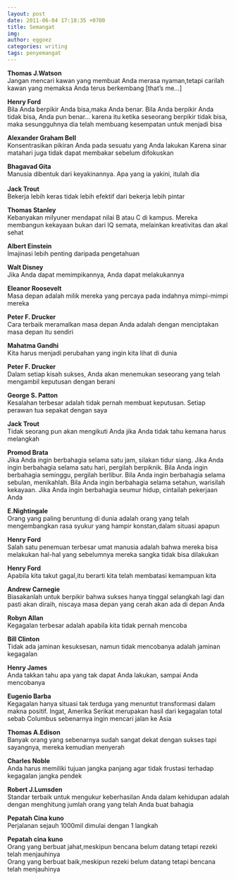 ```yaml
---
layout: post
date: 2011-06-04 17:18:35 +0700
title: Semangat
img: 
author: eggoez
categories: writing
tags: penyemangat
---
```

<p><strong>Thomas J.Watson</strong><strong> </strong><br>
Jangan mencari kawan yang membuat Anda merasa nyaman,tetapi carilah kawan yang memaksa Anda terus berkembang [that’s me…]</p>
<p><strong>Henry Ford</strong><br>
Bila Anda berpikir Anda bisa,maka Anda benar. Bila Anda berpikir Anda tidak bisa, Anda pun benar… karena itu ketika seseorang berpikir tidak bisa, maka sesungguhnya dia telah membuang kesempatan untuk menjadi bisa</p>
<p><strong>Alexander Graham Bell</strong><br>
Konsentrasikan pikiran Anda pada sesuatu yang Anda lakukan Karena sinar matahari juga tidak dapat membakar sebelum difokuskan</p>
<p><strong>Bhagavad Gita</strong><br>
Manusia dibentuk dari keyakinannya. Apa yang ia yakini, itulah dia<br>
<span id="more-1580"></span><br>
<strong>Jack Trout</strong><br>
Bekerja lebih keras tidak lebih efektif dari bekerja lebih pintar</p>
<p><strong>Thomas Stanley</strong><br>
Kebanyakan milyuner mendapat nilai B atau C di kampus. Mereka membangun kekayaan bukan dari IQ semata, melainkan kreativitas dan akal sehat</p>
<p><strong>Albert Einstein</strong><br>
Imajinasi lebih penting daripada pengetahuan</p>
<p><strong>Walt Disney</strong><br>
Jika Anda dapat memimpikannya, Anda dapat melakukannya</p>
<p><strong>Eleanor Roosevelt</strong><br>
Masa depan adalah milik mereka yang percaya pada indahnya mimpi-mimpi mereka</p>
<p><strong>Peter F. Drucker</strong><br>
Cara terbaik meramalkan masa depan Anda adalah dengan menciptakan masa depan itu sendiri</p>
<p><strong>Mahatma Gandhi</strong><br>
Kita harus menjadi perubahan yang ingin kita lihat di dunia</p>
<p><strong>Peter F. Drucker</strong><br>
Dalam setiap kisah sukses, Anda akan menemukan seseorang yang telah mengambil keputusan dengan berani</p>
<p><strong>George S. Patton</strong><br>
Kesalahan terbesar adalah tidak pernah membuat keputusan. Setiap perawan tua sepakat dengan saya</p>
<p><strong>Jack Trout</strong><br>
Tidak seorang pun akan mengikuti Anda jika Anda tidak tahu kemana harus melangkah</p>
<p><strong>Promod Brata</strong><br>
Jika Anda ingin berbahagia selama satu jam, silakan tidur siang. Jika Anda ingin berbahagia selama satu hari, pergilah berpiknik. Bila Anda ingin berbahagia seminggu, pergilah berlibur. Bila Anda ingin berbahagia selama sebulan, menikahlah. Bila Anda ingin berbahagia selama setahun, warisilah kekayaan. Jika Anda ingin berbahagia seumur hidup, cintailah pekerjaan Anda</p>
<p><strong>E.Nightingale</strong><br>
Orang yang paling beruntung di dunia adalah orang yang telah mengembangkan rasa syukur yang hampir konstan,dalam situasi apapun</p>
<p><strong>Henry Ford</strong><br>
Salah satu penemuan terbesar umat manusia adalah bahwa mereka bisa melakukan hal-hal yang sebelumnya mereka sangka tidak bisa dilakukan</p>
<p><strong>Henry Ford</strong><br>
Apabila kita takut gagal,itu berarti kita telah membatasi kemampuan kita</p>
<p><strong>Andrew Carnegie</strong><br>
Biasakanlah untuk berpikir bahwa sukses hanya tinggal selangkah lagi dan pasti akan diraih, niscaya masa depan yang cerah akan ada di depan Anda</p>
<p><strong>Robyn Allan</strong><br>
Kegagalan terbesar adalah apabila kita tidak pernah mencoba</p>
<p><strong>Bill Clinton</strong><br>
Tidak ada jaminan kesuksesan, namun tidak mencobanya adalah jaminan kegagalan</p>
<p><strong>Henry James</strong><br>
Anda takkan tahu apa yang tak dapat Anda lakukan, sampai Anda mencobanya</p>
<p><strong>Eugenio Barba</strong><br>
Kegagalan hanya situasi tak terduga yang menuntut transformasi dalam makna positif. Ingat, Amerika Serikat merupakan hasil dari kegagalan total sebab Columbus sebenarnya ingin mencari jalan ke Asia</p>
<p><strong>Thomas A.Edison</strong><br>
Banyak orang yang sebenarnya sudah sangat dekat dengan sukses tapi sayangnya, mereka kemudian menyerah</p>
<p><strong>Charles Noble</strong><br>
Anda harus memiliki tujuan jangka panjang agar tidak frustasi terhadap kegagalan jangka pendek</p>
<p><strong>Robert J.Lumsden</strong><br>
Standar terbaik untuk mengukur keberhasilan Anda dalam kehidupan adalah dengan menghitung jumlah orang yang telah Anda buat bahagia</p>
<p><strong>Pepatah Cina kuno</strong><br>
Perjalanan sejauh 1000mil dimulai dengan 1 langkah</p>
<p><strong>Pepatah cina kuno</strong><br>
Orang yang berbuat jahat,meskipun bencana belum datang tetapi rezeki telah menjauhinya<br>
Orang yang berbuat baik,meskipun rezeki belum datang tetapi bencana telah menjauhinya</p>

